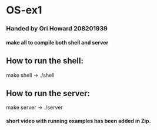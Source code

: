 # OS-ex1
### Handed by Ori Howard 208201939

#### make all to compile both shell and server

## How to run the shell:
  make shell -> ./shell


## How to run the server:
  make server -> ./server

#### short video with running examples has been added in Zip.
